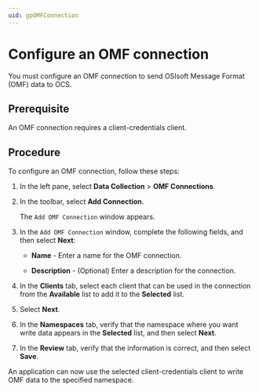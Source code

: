 ```yaml
---
uid: gpOMFConnection
---
```


# Configure an OMF connection

You must configure an OMF connection to send OSIsoft Message Format (OMF) data to OCS. 

## Prerequisite

An OMF connection requires a client-credentials client.

## Procedure

To configure an OMF connection, follow these steps:

1. In the left pane, select **Data Collection** > **OMF Connections**.

1. In the toolbar, select **Add Connection**.

   The `Add OMF Connection` window appears.

1. In the `Add OMF Connection` window, complete the following fields, and then select **Next**:

   - **Name** - Enter a name for the OMF connection.

   - **Description** - (Optional) Enter a description for the connection.

1. In the **Clients** tab, select each client that can be used in the connection from the **Available** list to add it to the **Selected** list. 

1. Select **Next**.

1. In the **Namespaces** tab, verify that the namespace where you want write data appears in the **Selected** list, and then select **Next**.
   
1. In the **Review** tab, verify that the information is correct, and then select **Save**.  

An application can now use the selected client-credentials client to write OMF data to the specified namespace.
